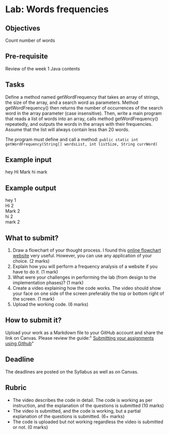 # Lab: Words frequencies

## Objectives
Count number of words

## Pre-requisite
Review of the week 1 Java contents

## Tasks
Define a method named getWordFrequency that takes an array of strings, the size of the array, and a search word as parameters. 
Method getWordFrequency() then returns the number of occurrences of the search word in the array parameter (case insensitive). 
Then, write a main program that reads a list of words into an array, calls method getWordFrequency() repeatedly, and outputs the words 
in the arrays with their frequencies. Assume that the list will always contain less than 20 words.

The program must define and call a method:
```public static int getWordFrequency(String[] wordsList, int listSize, String currWord)```

## Example input
hey Hi Mark hi mark

## Example output
hey 1  
Hi 2    
Mark 2   
hi 2   
mark 2   

## What to submit?
1. Draw a flowchart of your thought process. I found this [online flowchart website](http://www.draw.io) very useful.
However, you can use any application of your choice. (2 marks)
2. Explain how you will perform a frequency analysis of a website if you have to do it. (1 mark)
3. What were your challenges in performing the lab (from design to the implementation phases)? (1 mark)
4. Create a video explaining how the code works. The video should show your face on one side of the screen preferably the top or bottom right of the screen. (1 mark)
5. Upload the working code. (6 marks)

## How to submit it?
Upload your work as a Markdown file to your GitHub account and share the link on Canvas. Please review the guide:"
[Submitting your assignments using Github](https://sdccd-edu.zoom.us/rec/share/SVvlngcEn-7CaNI8FvwEVJ5ulLp4sxpqN9hnCYvXeHHcls2e0TBlU47uATNklUf-.yX4fsJjsU2nuLGeX?startTime=1725121532000)"

## Deadline
The deadlines are posted on the Syllabus as well as on Canvas.

## Rubric
- The video describes the code in detail. The code is working as per instruction, and the explanation of the questions is submitted (10 marks)
- The video is submitted, and the code is working, but a partial explanation of the questions is submitted. (6+ marks)
- The code is uploaded but not working regardless the video is submitted or not. (0 marks)
